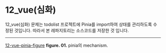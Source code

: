 # 12_vue(심화)

12_vue(심화) 문제는 todolist 프로젝트에 Pinia를 import하여 상태를 관리하도록 수정된 것입니다.
따라서 본 레파지토리는 소스코드를 저장한 것 입니다.

---

[12-vue-pinia-figure](./12-vue-pinia-figure)
**figure. 01.** pinia의 mechanism.
